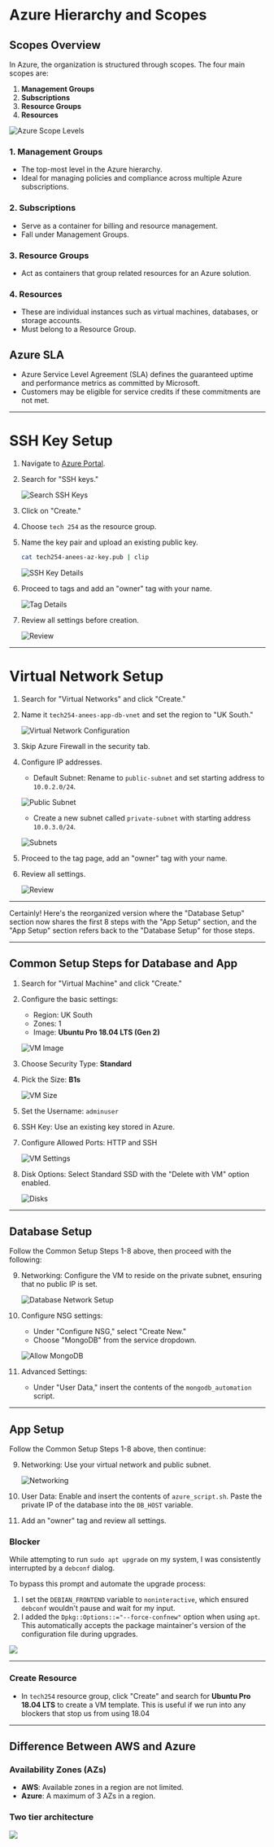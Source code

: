 
# Azure Hierarchy and Scopes

## Scopes Overview

In Azure, the organization is structured through scopes. The four main scopes are:

1. **Management Groups**
2. **Subscriptions**
3. **Resource Groups**
4. **Resources**

![Azure Scope Levels](images/scope-levels.png)

### 1. Management Groups

- The top-most level in the Azure hierarchy.
- Ideal for managing policies and compliance across multiple Azure subscriptions.

### 2. Subscriptions

- Serve as a container for billing and resource management.
- Fall under Management Groups.

### 3. Resource Groups

- Act as containers that group related resources for an Azure solution.

### 4. Resources

- These are individual instances such as virtual machines, databases, or storage accounts.
- Must belong to a Resource Group.

## Azure SLA

- Azure Service Level Agreement (SLA) defines the guaranteed uptime and performance metrics as committed by Microsoft.
- Customers may be eligible for service credits if these commitments are not met.

---

# SSH Key Setup

1. Navigate to [Azure Portal](https://portal.azure.com).
2. Search for "SSH keys."
  
   ![Search SSH Keys](images/search.PNG)

3. Click on "Create."
4. Choose `tech 254` as the resource group.
5. Name the key pair and upload an existing public key.

   ```bash
   cat tech254-anees-az-key.pub | clip
   ```
   
   ![SSH Key Details](images/ssh_key.PNG)

6. Proceed to tags and add an "owner" tag with your name.

   ![Tag Details](images/tag.PNG)

7. Review all settings before creation.

   ![Review](images/review.PNG)

---

# Virtual Network Setup

1. Search for "Virtual Networks" and click "Create."
2. Name it `tech254-anees-app-db-vnet` and set the region to "UK South."

   ![Virtual Network Configuration](images/vn_1.PNG)

3. Skip Azure Firewall in the security tab.
4. Configure IP addresses.

   - Default Subnet: Rename to `public-subnet` and set starting address to `10.0.2.0/24`.
  
   ![Public Subnet](images/public.PNG)

   - Create a new subnet called `private-subnet` with starting address `10.0.3.0/24`.
  
   ![Subnets](images/subnets.PNG)

5. Proceed to the tag page, add an "owner" tag with your name.
6. Review all settings.

   ![Review](images/review2.PNG)

---
Certainly! Here's the reorganized version where the "Database Setup" section now shares the first 8 steps with the "App Setup" section, and the "App Setup" section refers back to the "Database Setup" for those steps.

---

## Common Setup Steps for Database and App

1. Search for "Virtual Machine" and click "Create."
2. Configure the basic settings:

   - Region: UK South
   - Zones: 1
   - Image: **Ubuntu Pro 18.04 LTS (Gen 2)**
  
   ![VM Image](images/image.PNG)

3. Choose Security Type: **Standard**
4. Pick the Size: **B1s**

   ![VM Size](images/size.PNG)

5. Set the Username: `adminuser`
6. SSH Key: Use an existing key stored in Azure.
7. Configure Allowed Ports: HTTP and SSH
  
   ![VM Settings](images/vm_settings.PNG)

8. Disk Options: Select Standard SSD with the "Delete with VM" option enabled.

   ![Disks](images/disks.PNG)

---

## Database Setup

Follow the Common Setup Steps 1-8 above, then proceed with the following:

9. Networking: Configure the VM to reside on the private subnet, ensuring that no public IP is set.

   ![Database Network Setup](images/db_network_setup.PNG)

10. Configure NSG settings:

    - Under "Configure NSG," select "Create New."
    - Choose "MongoDB" from the service dropdown.
  
    ![Allow MongoDB](images/allow_mongodb.PNG)

11. Advanced Settings:
   
    - Under "User Data," insert the contents of the `mongodb_automation` script.

---

## App Setup

Follow the Common Setup Steps 1-8 above, then continue:

9. Networking: Use your virtual network and public subnet.

   ![Networking](images/networking.PNG)

10. User Data: Enable and insert the contents of `azure_script.sh`. Paste the private IP of the database into the `DB_HOST` variable.
11. Add an "owner" tag and review all settings.

### Blocker

While attempting to run `sudo apt upgrade` on my system, I was consistently interrupted by a `debconf` dialog. 

To bypass this prompt and automate the upgrade process:
1. I set the `DEBIAN_FRONTEND` variable to `noninteractive`, which ensured `debconf` wouldn't pause and wait for my input.
2. I added the `Dpkg::Options::="--force-confnew"` option when using `apt`. This automatically accepts the package maintainer's version of the configuration file during upgrades.

![](images/blocker.png)

---


### Create Resource

- In `tech254` resource group, click "Create" and search for **Ubuntu Pro 18.04 LTS** to create a VM template. This is useful if we run into any blockers that stop us from using 18.04

---

## Difference Between AWS and Azure

### Availability Zones (AZs)

- **AWS**: Available zones in a region are not limited.
- **Azure**: A maximum of 3 AZs in a region.

### Two tier architecture

![](images/diagram.png)
